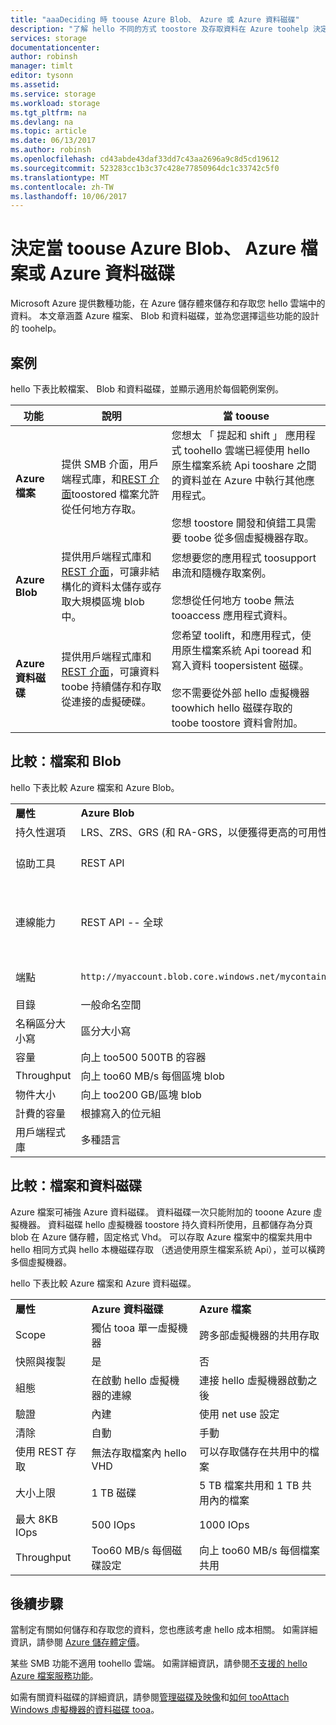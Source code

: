 ```yaml
---
title: "aaaDeciding 時 toouse Azure Blob、 Azure 或 Azure 資料磁碟"
description: "了解 hello 不同的方式 toostore 及存取資料在 Azure toohelp 決定哪些技術 toouse。"
services: storage
documentationcenter: 
author: robinsh
manager: timlt
editor: tysonn
ms.assetid: 
ms.service: storage
ms.workload: storage
ms.tgt_pltfrm: na
ms.devlang: na
ms.topic: article
ms.date: 06/13/2017
ms.author: robinsh
ms.openlocfilehash: cd43abde43daf33dd7c43aa2696a9c8d5cd19612
ms.sourcegitcommit: 523283cc1b3c37c428e77850964dc1c33742c5f0
ms.translationtype: MT
ms.contentlocale: zh-TW
ms.lasthandoff: 10/06/2017
---
```

# <a name="deciding-when-toouse-azure-blobs-azure-files-or-azure-data-disks"></a>決定當 toouse Azure Blob、 Azure 檔案或 Azure 資料磁碟

Microsoft Azure 提供數種功能，在 Azure 儲存體來儲存和存取您 hello 雲端中的資料。 本文章涵蓋 Azure 檔案、 Blob 和資料磁碟，並為您選擇這些功能的設計的 toohelp。

## <a name="scenarios"></a>案例

hello 下表比較檔案、 Blob 和資料磁碟，並顯示適用於每個範例案例。

| 功能 | 說明 | 當 toouse |
|--------------|-------------|-------------|
| **Azure 檔案** | 提供 SMB 介面，用戶端程式庫，和[REST 介面](/rest/api/storageservices/file-service-rest-api)toostored 檔案允許從任何地方存取。 | 您想太 「 提起和 shift 」 應用程式 toohello 雲端已經使用 hello 原生檔案系統 Api tooshare 之間的資料並在 Azure 中執行其他應用程式。<br/><br/>您想 toostore 開發和偵錯工具需要 toobe 從多個虛擬機器存取。 |
| **Azure Blob** | 提供用戶端程式庫和[REST 介面](/rest/api/storageservices/blob-service-rest-api)，可讓非結構化的資料太儲存或存取大規模區塊 blob 中。 | 您想要您的應用程式 toosupport 串流和隨機存取案例。<br/><br/>您想從任何地方 toobe 無法 tooaccess 應用程式資料。 |
| **Azure 資料磁碟** | 提供用戶端程式庫和[REST 介面](/rest/api/compute/virtualmachines/virtualmachines-create-or-update)，可讓資料 toobe 持續儲存和存取從連接的虛擬硬碟。 | 您希望 toolift，和應用程式，使用原生檔案系統 Api tooread 和寫入資料 toopersistent 磁碟。<br/><br/>您不需要從外部 hello 虛擬機器 toowhich hello 磁碟存取的 toobe toostore 資料會附加。 |

## <a name="comparison-files-and-blobs"></a>比較：檔案和 Blob

hello 下表比較 Azure 檔案和 Azure Blob。  
  
||||  
|-|-|-|  
|**屬性**|**Azure Blob**|**Azure 檔案**|  
|持久性選項|LRS、ZRS、GRS (和 RA-GRS，以便獲得更高的可用性)|LRS、GRS|  
|協助工具|REST API|REST API<br /><br /> SMB 2.1 和 SMB 3.0 (標準檔案系統 API)|  
|連線能力|REST API -- 全球|REST API - 全球<br /><br /> SMB 2.1 -- 區域內<br /><br /> SMB 3.0 -- 全球|  
|端點|`http://myaccount.blob.core.windows.net/mycontainer/myblob`|`\\myaccount.file.core.windows.net\myshare\myfile.txt`<br /><br /> `http://myaccount.file.core.windows.net/myshare/myfile.txt`|  
|目錄|一般命名空間|真實目錄物件|  
|名稱區分大小寫|區分大小寫|不區分大小寫，但保留大小寫|  
|容量|向上 too500 500TB 的容器|5 TB 檔案共用|  
|Throughput|向上 too60 MB/s 每個區塊 blob|向上 too60 MB/s 每個共用|  
|物件大小|向上 too200 GB/區塊 blob|Too1TB/檔案|  
|計費的容量|根據寫入的位元組|根據檔案大小|  
|用戶端程式庫|多種語言|多種語言|  
  
## <a name="comparison-files-and-data-disks"></a>比較：檔案和資料磁碟

Azure 檔案可補強 Azure 資料磁碟。 資料磁碟一次只能附加的 tooone Azure 虛擬機器。 資料磁碟 hello 虛擬機器 toostore 持久資料所使用，且都儲存為分頁 blob 在 Azure 儲存體，固定格式 Vhd。 可以存取 Azure 檔案中的檔案共用中 hello 相同方式與 hello 本機磁碟存取 （透過使用原生檔案系統 Api），並可以橫跨多個虛擬機器。  
 
hello 下表比較 Azure 檔案和 Azure 資料磁碟。  
 
||||  
|-|-|-|  
|**屬性**|**Azure 資料磁碟**|**Azure 檔案**|  
|Scope|獨佔 tooa 單一虛擬機器|跨多部虛擬機器的共用存取|  
|快照與複製|是|否|  
|組態|在啟動 hello 虛擬機器的連線|連接 hello 虛擬機器啟動之後|  
|驗證|內建|使用 net use 設定|  
|清除|自動|手動|  
|使用 REST 存取|無法存取檔案內 hello VHD|可以存取儲存在共用中的檔案|  
|大小上限|1 TB 磁碟|5 TB 檔案共用和 1 TB 共用內的檔案|  
|最大 8KB IOps|500 IOps|1000 IOps|  
|Throughput|Too60 MB/s 每個磁碟設定|向上 too60 MB/s 每個檔案共用|  

## <a name="next-steps"></a>後續步驟

當制定有關如何儲存和存取您的資料，您也應該考慮 hello 成本相關。 如需詳細資訊，請參閱 [Azure 儲存體定價](https://azure.microsoft.com/pricing/details/storage/)。
  
某些 SMB 功能不適用 toohello 雲端。 如需詳細資訊，請參閱[不支援的 hello Azure 檔案服務功能](/rest/api/storageservices/features-not-supported-by-the-azure-file-service)。
  
如需有關資料磁碟的詳細資訊，請參閱[管理磁碟及映像](../../virtual-machines/windows/about-disks-and-vhds.md)和[如何 tooAttach Windows 虛擬機器的資料磁碟 tooa](../../virtual-machines/windows/classic/attach-disk.md)。
